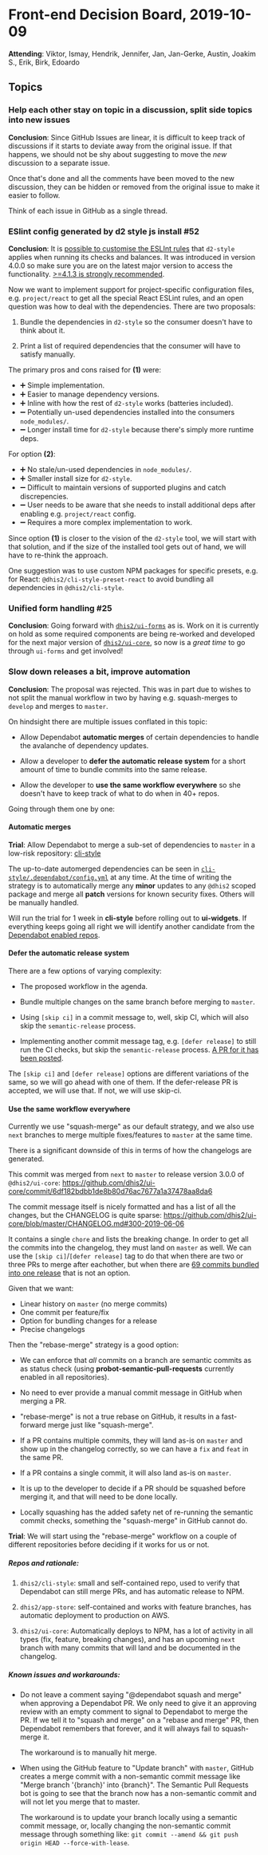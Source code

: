 # Front-end Decision Board, 2019-10-09

**Attending**: Viktor, Ismay, Hendrik, Jennifer, Jan, Jan-Gerke, Austin,
Joakim S., Erik, Birk, Edoardo

## Topics

### Help each other stay on topic in a discussion, split side topics into new issues

**Conclusion**: Since GitHub Issues are linear, it is difficult to keep
track of discussions if it starts to deviate away from the original
issue. If that happens, we should not be shy about suggesting to move
the _new_ discussion to a separate issue.

Once that's done and all the comments have been moved to the new
discussion, they can be hidden or removed from the original issue to
make it easier to follow.

Think of each issue in GitHub as a single thread.

### ESlint config generated by d2 style js install #52

**Conclusion**: It is [possible to customise the ESLInt
rules](https://github.com/dhis2/cli-style#eslint) that
`d2-style` applies when running its checks and balances. It was
introduced in version 4.0.0 so make sure you are on the latest major
version to access the functionality. [>=4.1.3 is strongly
recommended](https://github.com/dhis2/cli-style/releases/tag/v4.1.3).

Now we want to implement support for project-specific configuration
files, e.g. `project/react` to get all the special React ESLint rules,
and an open question was how to deal with the dependencies. There are
two proposals:

1. Bundle the dependencies in `d2-style` so the consumer doesn't have to
   think about it.

2. Print a list of required dependencies that the consumer will have to
   satisfy manually.

The primary pros and cons raised for **(1)** were:

- :heavy_plus_sign: Simple implementation.
- :heavy_plus_sign: Easier to manage dependency versions.
- :heavy_plus_sign: Inline with how the rest of `d2-style` works (batteries included).
- :heavy_minus_sign: Potentially un-used dependencies installed into
  the consumers `node_modules/`.
- :heavy_minus_sign: Longer install time for `d2-style` because there's
  simply more runtime deps.

For option **(2)**:

- :heavy_plus_sign: No stale/un-used dependencies in `node_modules/`.
- :heavy_plus_sign: Smaller install size for `d2-style`.
- :heavy_minus_sign: Difficult to maintain versions of supported plugins
  and catch discrepencies.
- :heavy_minus_sign: User needs to be aware that she needs to install
  additional deps after enabling e.g. `project/react` config.
- :heavy_minus_sign: Requires a more complex implementation to work.

Since option **(1)** is closer to the vision of the `d2-style` tool, we
will start with that solution, and if the size of the installed tool
gets out of hand, we will have to re-think the approach.

One suggestion was to use custom NPM packages for specific presets, e.g.
for React: `@dhis2/cli-style-preset-react` to avoid bundling all
dependencies in `@dhis2/cli-style`.

### Unified form handling #25

**Conclusion**: Going forward with
[`dhis2/ui-forms`](https://github.com/dhis2/ui-core/pull/430) as is.
Work on it is currently on hold as some required components are being
re-worked and developed for the next major version of
[`dhis2/ui-core`](https://github.com/dhis2/ui-core/pull/430), so now is
a _great time_ to go through `ui-forms` and get involved!

### Slow down releases a bit, improve automation

**Conclusion**: The proposal was rejected. This was in part due to
wishes to not split the manual workflow in two by having e.g.
squash-merges to `develop` and merges to `master`.

On hindsight there are multiple issues conflated in this topic:

- Allow Dependabot **automatic merges** of certain dependencies to handle
  the avalanche of dependency updates.

- Allow a developer to **defer the automatic release system** for a
  short amount of time to bundle commits into the same release.

- Allow the developer to **use the same workflow everywhere** so she
  doesn't have to keep track of what to do when in 40+ repos.

Going through them one by one:

#### Automatic merges

**Trial**: Allow Dependabot to merge a sub-set of dependencies to
`master` in a low-risk repository:
[cli-style](https://github.com/dhis2/cli-style)

The up-to-date automerged dependencies can be seen in
[`cli-style/.dependabot/config.yml`](https://github.com/dhis2/cli-style/blob/master/.dependabot/config.yml)
at any time. At the time of writing the strategy is to automatically
merge any **minor** updates to any `@dhis2` scoped package and merge all
**patch** versions for known security fixes. Others will be manually
handled.

Will run the trial for 1 week in **cli-style** before rolling out to
**ui-widgets**. If everything keeps going all right we will identify
another candidate from the [Dependabot enabled
repos](https://app.dependabot.com/accounts/dhis2).

#### Defer the automatic release system

There are a few options of varying complexity:

- The proposed workflow in the agenda.

- Bundle multiple changes on the same branch before merging to `master`.

- Using `[skip ci]` in a commit message to, well, skip CI, which will
  also skip the `semantic-release` process.

- Implementing another commit message tag, e.g. `[defer release]` to
  still run the CI checks, but skip the `semantic-release` process. [A PR
  for it has been posted](https://github.com/dhis2/cli/pull/161).

The `[skip ci]` and `[defer release]` options are different variations
of the same, so we will go ahead with one of them. If the defer-release
PR is accepted, we will use that. If not, we will use skip-ci.

#### Use the same workflow everywhere

Currently we use "squash-merge" as our default strategy, and we also use
`next` branches to merge multiple fixes/features to `master` at the same
time.

There is a significant downside of this in terms of how the changelogs
are generated.

This commit was merged from `next` to `master` to release version 3.0.0
of `@dhis2/ui-core`:
https://github.com/dhis2/ui-core/commit/6df182bdbb1de8b80d76ac7677a1a37478aa8da6

The commit message itself is nicely formatted and has a list of all the
changes, but the CHANGELOG is quite sparse:
https://github.com/dhis2/ui-core/blob/master/CHANGELOG.md#300-2019-06-06

It contains a single `chore` and lists the breaking change. In order to
get all the commits into the changelog, they must land on `master` as
well. We can use the `[skip ci]`/`[defer release]` tag to do that when
there are two or three PRs to merge after eachother, but when there are
[69 commits bundled into one
release](https://github.com/dhis2/ui-core/pull/430/commits) that is not
an option.

Given that we want:

- Linear history on `master` (no merge commits)
- One commit per feature/fix
- Option for bundling changes for a release
- Precise changelogs

Then the "rebase-merge" strategy is a good option:

- We can enforce that _all_ commits on a branch are semantic commits as
  as status check (using **probot-semantic-pull-requests** currently enabled
  in all repositories).

- No need to ever provide a manual commit message in GitHub when
  merging a PR.

- "rebase-merge" is not a true rebase on GitHub, it results in a
  fast-forward merge just like "squash-merge".

- If a PR contains multiple commits, they will land as-is on `master`
  and show up in the changelog correctly, so we can have a `fix` and
  `feat` in the same PR.

- If a PR contains a single commit, it will also land as-is on `master`.

- It is up to the developer to decide if a PR should be squashed before
  merging it, and that will need to be done locally.
  
- Locally squashing has the added safety net of re-running the semantic
  commit checks, something the "squash-merge" in GitHub cannot do.

**Trial**: We will start using the "rebase-merge" workflow on a couple
of different repositories before deciding if it works for us or not.

##### Repos and rationale:

1. `dhis2/cli-style`: small and self-contained repo, used to verify that
   Dependabot can still merge PRs, and has automatic release to NPM.

2. `dhis2/app-store`: self-contained and works with feature branches,
   has automatic deployment to production on AWS.

3. `dhis2/ui-core`: Automatically deploys to NPM, has a lot of activity
   in all types (fix, feature, breaking changes), and has an upcoming
   `next` branch with many commits that will land and be documented in
   the changelog.

##### Known issues and workarounds:

- Do not leave a comment saying "@dependabot squash and merge" when
  approving a Dependabot PR. We only need to give it an approving review
  with an empty comment to signal to Dependabot to merge the PR. If we
  tell it to "squash and merge" on a "rebase and merge" PR, then
  Dependabot remembers that forever, and it will always fail to
  squash-merge it.

  The workaround is to manually hit merge.

- When using the GitHub feature to "Update branch" with `master`, GitHub
  creates a merge commit with a non-semantic commit message like "Merge
  branch '{branch}' into {branch}". The Semantic Pull Requests bot is
  going to see that the branch now has a non-semantic commit and will
  not let you merge that to master.

  The workaround is to update your branch locally using a semantic
  commit message, or, locally changing the non-semantic commit message
  through something like: `git commit --amend && git push origin HEAD
  --force-with-lease`.
